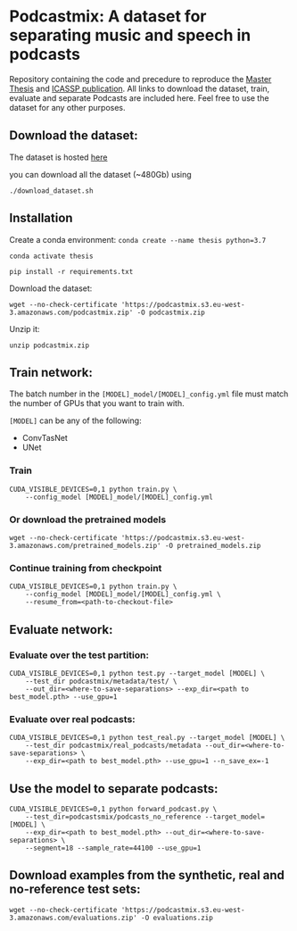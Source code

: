 # Podcastmix: A dataset for separating music and speech in podcasts

Repository containing the code and precedure to reproduce the [Master Thesis](https://zenodo.org/record/5552353) and [ICASSP publication](TODO).
All links to download the dataset, train, evaluate and separate Podcasts are included here.
Feel free to use the dataset for any other purposes.

## Download the dataset:

The dataset is hosted [here](https://drive.google.com/drive/folders/1tpg9WXkl4L0zU84AwLQjrFqnP-jw1t7z)

you can download all the dataset (~480Gb) using

```
./download_dataset.sh
```


## Installation
Create a conda environment:
```conda create --name thesis python=3.7```

```conda activate thesis```

```pip install -r requirements.txt```

Download the dataset:

```wget --no-check-certificate 'https://podcastmix.s3.eu-west-3.amazonaws.com/podcastmix.zip' -O podcastmix.zip```

Unzip it:

```unzip podcastmix.zip```

## Train network:
The batch number in the ```[MODEL]_model/[MODEL]_config.yml``` file must match the number of GPUs that you want to train with.

```[MODEL]``` can be any of the following:

- ConvTasNet
- UNet

### Train
```
CUDA_VISIBLE_DEVICES=0,1 python train.py \
    --config_model [MODEL]_model/[MODEL]_config.yml
```

### Or download the pretrained models

```wget --no-check-certificate 'https://podcastmix.s3.eu-west-3.amazonaws.com/pretrained_models.zip' -O pretrained_models.zip```

### Continue training from checkpoint
```
CUDA_VISIBLE_DEVICES=0,1 python train.py \
    --config_model [MODEL]_model/[MODEL]_config.yml \
    --resume_from=<path-to-checkout-file>
```


## Evaluate network:
### Evaluate over the test partition:
``` 
CUDA_VISIBLE_DEVICES=0,1 python test.py --target_model [MODEL] \
    --test_dir podcastmix/metadata/test/ \
    --out_dir=<where-to-save-separations> --exp_dir=<path to best_model.pth> --use_gpu=1
```
### Evaluate over real podcasts:
```
CUDA_VISIBLE_DEVICES=0,1 python test_real.py --target_model [MODEL] \
    --test_dir podcastmix/real_podcasts/metadata --out_dir=<where-to-save-separations> \
    --exp_dir=<path to best_model.pth> --use_gpu=1 --n_save_ex=-1
```

## Use the model to separate podcasts:
```
CUDA_VISIBLE_DEVICES=0,1 python forward_podcast.py \
    --test_dir=podcastsmix/podcasts_no_reference --target_model=[MODEL] \
    --exp_dir=<path to best_model.pth> --out_dir=<where-to-save-separations> \
    --segment=18 --sample_rate=44100 --use_gpu=1
```

## Download examples from the synthetic, real and no-reference test sets:

```wget --no-check-certificate 'https://podcastmix.s3.eu-west-3.amazonaws.com/evaluations.zip' -O evaluations.zip```
